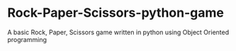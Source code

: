# Rock-Paper-Scissors-python-game
A basic Rock, Paper, Scissors game written in python using Object Oriented programming
